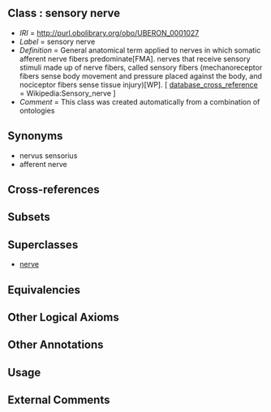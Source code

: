 
## Class : sensory nerve

 * *IRI* = http://purl.obolibrary.org/obo/UBERON_0001027
 * *Label* = sensory nerve
 * *Definition* = General anatomical term applied to nerves in which somatic afferent nerve fibers predominate[FMA]. nerves that receive sensory stimuli made up of nerve fibers, called sensory fibers (mechanoreceptor fibers sense body movement and pressure placed against the body, and nociceptor fibers sense tissue injury)[WP]. [ [database_cross_reference](../../ef/oboInOwl#hasDbXref.md) = Wikipedia:Sensory_nerve ]
 * *Comment* = This class was created automatically from a combination of ontologies

## Synonyms

 * nervus sensorius
 * afferent nerve

## Cross-references


## Subsets


## Superclasses

 * [nerve](../../UBERON/21/UBERON_0001021.md)

## Equivalencies


## Other Logical Axioms


## Other Annotations


## Usage


## External Comments

